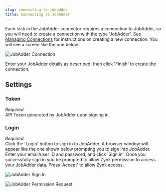 ```yaml
---
slug: connecting-to-jobadder
title: Connecting to JobAdder
---
```

Each task in the JobAdder connector requires a connection to JobAdder, so you will need to create a connection with the type 'JobAdder'. See [Managing Connections](managing-connections) for instructions on creating a new connection. You will see a screen like the one below.

![JobAdder Connection](http://www.zynk.com/images/v2/jobadder_connection.png)

Enter your JobAdder details as described, then click 'Finish' to create the connection.

## Settings
### Token
_Required_  
API Token generated by JobAdder upon signing in.

### Login
_Required_  
Click the 'Login' button to sign in to JobAdder. A browser window will appear like the one shown below prompting you to sign into JobAdder. Enter your email/user ID and password, and click 'Sign in'. Once you successfully sign in you be prompted to allow Zynk permission to access your JobAdder data. Press 'Accept' to allow Zynk access.


![JobAdder Sign In](http://www.zynk.com/images/v2/jobadder_sign_in.png)

![JobAdder Permission Request](http://www.zynk.com/images/v2/jobadder_permission.png)